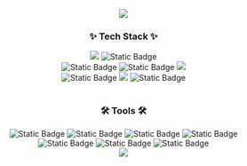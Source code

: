<div align="center">
  <img src="https://capsule-render.vercel.app/api?type=waving&color=timeGradient&height=200&section=header&text=Yujin's%20GitHub&fontSize=50&fontAlignY=40&animation=fadeIn"/>
</div>
<h3 align= "center">✨ Tech Stack ✨</h3>
<div align="center">
  <img src="https://img.shields.io/badge/java-007396?style=for-the-badge">
  <img alt="Static Badge" src="https://img.shields.io/badge/oracle-F80000?style=for-the-badge&logo=oracle&logoColor=white">
</div>
<div align="center">
  <img alt="Static Badge" src="https://img.shields.io/badge/spring-6DB33F?style=for-the-badge&logo=spring&logoColor=white">
  <img alt="Static Badge" src="https://img.shields.io/badge/springboot-6DB33F?style=for-the-badge&logo=springboot&logoColor=white">
  <img src="https://img.shields.io/badge/Thymeleaf-005F0F?style=for-the-badge&logo=Thymeleaf&logoColor=white">
</div>
<div align= "center">
  <img alt="Static Badge" src="https://img.shields.io/badge/html5-E34F26?style=for-the-badge&logo=html5&logoColor=white">
  <img src="https://img.shields.io/badge/CSS3-1572B6?style=for-the-badge&logo=CSS3&logoColor=white">
  <img alt="Static Badge" src="https://img.shields.io/badge/javascript-F7DF1E?style=for-the-badge&logo=javascript&logoColor=black">
</div>

<br>

<h3 align= "center">🛠 Tools 🛠</h3>
<div align="center">
  <img alt="Static Badge" src="https://img.shields.io/badge/SQL%20Developer-A9A9A9?style=for-the-badge">
  <img alt="Static Badge" src="https://img.shields.io/badge/eclipseide-2C2255?style=for-the-badge&logo=eclipseide&logoColor=white">
  <img alt="Static Badge" src="https://img.shields.io/badge/Visual%20Studio%20Code-3EA6E9?style=for-the-badge">
  <img alt="Static Badge" src="https://img.shields.io/badge/STS-6DB33F?style=for-the-badge">
</div>
<div align="center">
  <img alt="Static Badge" src="https://img.shields.io/badge/git-F05032?style=for-the-badge&logo=git&logoColor=white">
  <img alt="Static Badge" src="https://img.shields.io/badge/figma-F24E1E?style=for-the-badge&logo=figma&logoColor=white">
 <img alt="Static Badge" src="https://img.shields.io/badge/notion-000000?style=for-the-badge&logo=notion&logoColor=white">
</div>
<div align="center">
<img src="https://capsule-render.vercel.app/api?type=waving&color=timeGradient&height=120&section=footer" />
</div>
<!--
**yujin0510/yujin0510** is a ✨ _special_ ✨ repository because its `README.md` (this file) appears on your GitHub profile.

Here are some ideas to get you started:

- 🔭 I’m currently working on ...
- 🌱 I’m currently learning ...
- 👯 I’m looking to collaborate on ...
- 🤔 I’m looking for help with ...
- 💬 Ask me about ...
- 📫 How to reach me: ...
- 😄 Pronouns: ...
- ⚡ Fun fact: ...
-->

